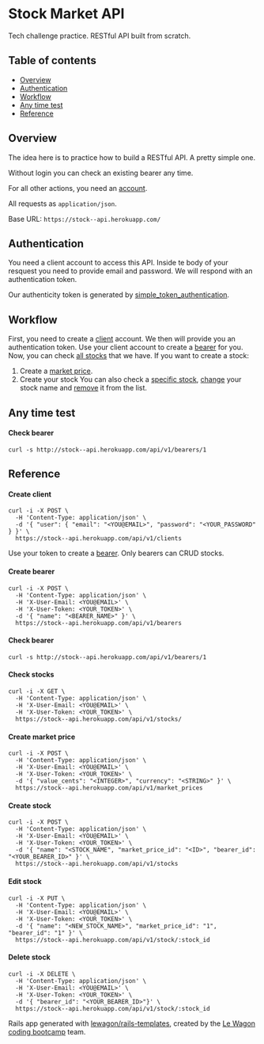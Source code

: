 # Stock Market API
Tech challenge practice. RESTful API built from scratch.

## Table of contents
* [Overview](#overview)
* [Authentication](#authentication)
* [Workflow](#workflow)
* [Any time test](#any-time-test)
* [Reference](#reference)

## Overview
The idea here is to practice how to build a RESTful API. A pretty simple one. 

Without login you can check an existing bearer any time.

For all other actions, you need an [account](#authentication).

All requests as `application/json`.

Base URL: `https://stock--api.herokuapp.com/`

## Authentication 
You need a client account to access this API. Inside te body of your resquest you need to provide email and password.
We will respond with an authentication token.

Our authenticity token is generated by [simple_token_authentication](https://github.com/gonzalo-bulnes/simple_token_authentication).

## Workflow
First, you need to create a [client](#create-client) account. We then will provide you an authentication token. Use your client account to create a [bearer](#create-bearer) for you. Now, you can check [all stocks](#check-stocks) that we have. If you want to create a stock:
1. Create a [market price](#create-market-price).
2. Create your stock
You can also check a [specific stock](#check-stock), [change](#edit-stock) your stock name and [remove](#delete-stock) it from the list.

## Any time test
#### Check bearer

```console
curl -s http://stock--api.herokuapp.com/api/v1/bearers/1
```

## Reference
#### Create client
```console
curl -i -X POST \
  -H 'Content-Type: application/json' \
  -d '{ "user": { "email": "<YOU@EMAIL>", "password": "<YOUR_PASSWORD" } }' \
  https://stock--api.herokuapp.com/api/v1/clients
```
Use your token to create a [bearer](#bearer). Only bearers can CRUD stocks.

#### Create bearer
```console
curl -i -X POST \
  -H 'Content-Type: application/json' \
  -H 'X-User-Email: <YOU@EMAIL>' \
  -H 'X-User-Token: <YOUR_TOKEN>' \
  -d '{ "name": "<BEARER_NAME>" }' \
  https://stock--api.herokuapp.com/api/v1/bearers
```

#### Check bearer
```console
curl -s http://stock--api.herokuapp.com/api/v1/bearers/1
```

#### Check stocks
```console
curl -i -X GET \
  -H 'Content-Type: application/json' \
  -H 'X-User-Email: <YOU@EMAIL>' \
  -H 'X-User-Token: <YOUR_TOKEN>' \
  https://stock--api.herokuapp.com/api/v1/stocks/
```

#### Create market price
```console
curl -i -X POST \
  -H 'Content-Type: application/json' \
  -H 'X-User-Email: <YOU@EMAIL>' \
  -H 'X-User-Token: <YOUR_TOKEN>' \
  -d '{ "value_cents": "<INTEGER>", "currency": "<STRING>" }' \
  https://stock--api.herokuapp.com/api/v1/market_prices
```

#### Create stock
```console
curl -i -X POST \
  -H 'Content-Type: application/json' \
  -H 'X-User-Email: <YOU@EMAIL>' \
  -H 'X-User-Token: <YOUR_TOKEN>' \
  -d '{ "name": "<STOCK_NAME", "market_price_id": "<ID>", "bearer_id": "<YOUR_BEARER_ID>" }' \
  https://stock--api.herokuapp.com/api/v1/stocks
```

#### Edit stock
```console
curl -i -X PUT \
  -H 'Content-Type: application/json' \
  -H 'X-User-Email: <YOU@EMAIL>' \
  -H 'X-User-Token: <YOUR_TOKEN>' \
  -d '{ "name": "<NEW_STOCK_NAME>", "market_price_id": "1", "bearer_id": "1" }' \
  https://stock--api.herokuapp.com/api/v1/stock/:stock_id
```

#### Delete stock
```console
curl -i -X DELETE \
  -H 'Content-Type: application/json' \
  -H 'X-User-Email: <YOU@EMAIL>' \
  -H 'X-User-Token: <YOUR_TOKEN>' \
  -d '{ "bearer_id": "<YOUR_BEARER_ID>"}' \
  https://stock--api.herokuapp.com/api/v1/stock/:stock_id
```

Rails app generated with [lewagon/rails-templates](https://github.com/lewagon/rails-templates), created by the [Le Wagon coding bootcamp](https://www.lewagon.com) team.
